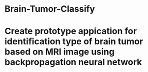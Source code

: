 # Brain-Tumor-Classify
# Create prototype appication for identification type of brain tumor based on MRI image using backpropagation neural network
